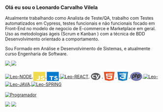  ### Olá eu sou o Leonardo Carvalho Vilela

Atualmente trabalhando como Analista de Teste/QA, trabalho com Testes automatizados em Cypress, testes funcionais e não funcionais focado em Front-End no modelo de negocio de E-commerce e Marketplace em geral.
Uso as metodologias ágeis (Scrum e Kanban ) com a técnica de BDD Desenvolvimento orientado a comportamento.

Sou Formado em Análise e Desenvolvimento de Sistemas, e atualmente curso Engenharia de Software.

 <div>
  <a href="https://github.com/leonardovilela100">
  <img height="190em" src="https://github-readme-stats.vercel.app/api?username=leonardovilela100&show_icons=true&theme=dark&include_all_commits=true&count_private=true"/>
  <img height="190em" src="https://github-readme-stats.vercel.app/api/top-langs/?username=leonardovilela100&layout=compact&langs_count=7&theme=dark"/>
</div>

 
 <div style="display: inline_block"><br>
 	<img align="center" alt="Leo-NODE" height="30" width="40" src="https://miro.medium.com/max/256/1*9S6w_LJVF3U_31JbQtCDLw.png">
	<img align="center" alt="Leo-Js" height="30" width="40" src="https://raw.githubusercontent.com/devicons/devicon/master/icons/javascript/javascript-plain.svg">
	<img align="center" alt="Leo-Ts" height="30" width="40" src="https://raw.githubusercontent.com/devicons/devicon/master/icons/typescript/typescript-plain.svg">
	<img align="center" alt="Leo-REACT" height="30" width="40" src="https://upload.wikimedia.org/wikipedia/commons/thumb/a/a7/React-icon.svg/2300px-React-icon.svg.png">
	 <img align="center" alt="Leo-CYPRESS" height="30" width="40" src="https://github.com/leonardovilela100/buger-eats-cypress/blob/main/file_type_cypress_icon_130654.png">
	<img align="center" alt="Leo-HTML" height="30" width="40" src="https://raw.githubusercontent.com/devicons/devicon/master/icons/html5/html5-original.svg">
	<img align="center" alt="Leo-CSS" height="30" width="40" src="https://raw.githubusercontent.com/devicons/devicon/master/icons/css3/css3-original.svg">
	<img align="center" alt="Leo-PHP" height="30" width="40" src="https://github.com/leonardovilela100/ecomerce/blob/master/new-php-logo.svg">
	<img align="center" alt="Leo-"LARAVEL" height="30" width="40" src="https://upload.wikimedia.org/wikipedia/commons/thumb/9/9a/Laravel.svg/1200px-Laravel.svg.png">
	<img align="center" alt="Leo-JAVA" height="30" width="40" src="https://raw.githubusercontent.com/leonardovilela100/Api-Java-SpringBoot/main/java_22523.ico">
	<img align="center" alt="Leo-SPRING" height="30" width="40" src="https://user-images.githubusercontent.com/33158051/103925017-e7673b80-50e4-11eb-9379-ceb82e3f382c.png">
	
 
  </div>

<br>

<img alt="Programador" src="https://anatomia-papel-e-caneta.com/wp-content/uploads/2019/06/programador.gif" height="300" width="300">

<br>

<div>
	
  <a href = "mailto:leovilela100@gmail.com"><img src="https://img.shields.io/badge/Gmail-D14836?style=for-the-badge&logo=gmail&logoColor=white" target="_blank"></a>
  <a href="https://www.linkedin.com/in/leonardo-carvalho-vilela/" target="_blank"><img src="https://img.shields.io/badge/-LinkedIn-%230077B5?style=for-the-badge&logo=linkedin&logoColor=white" target="_blank"></a> 

 </div>
